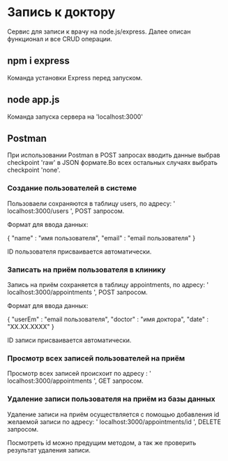 # Запись к доктору

Сервис для записи к врачу на node.js/express.
Далее описан функционал и все CRUD операции.

## npm i express
Команда установки Express перед запуском.

## node app.js
Команда запуска сервера на 'localhost:3000'

## Postman
При использовании Postman в POST запросах вводить данные выбрав checkpoint 'raw' в JSON формате.Во всех остальных случаях выбрать checkpoint 'none'.

### Создание пользователей в системе 
Пользоваели сохраняются в таблицу users, по адресу: 
' localhost:3000/users ', POST запросом.

Формат для ввода данных:

{
    "name" : "имя пользователя",
    "email" : "email пользователя"
}

ID пользователя присваивается автоматически.

### Записать на приём пользователя в клинику

Запись на приём сохраняeтся в таблицу appointments, по адресу: 
' localhost:3000/appointments ', POST запросом.

Формат для ввода данных:

{
    "userEm" : "email пользователя",
    "doctor" : "имя доктора",
    "date" : "XX.XX.XXXX"
}

ID записи присваивается автоматически.

### Просмотр всех записей пользователей на приём

Просмотр всех записей происхоит по адресу :
' localhost:3000/appointments ', GET запросом.

### Удаление записи пользователя на приём из базы данных

Удаление записи на приём осуществляется с помощью добавления id желаемой записи по адресу:
' localhost:3000/appointments/id ', DELETE запросом.

Посмотреть id можно предущим методом, а так же проверить результат удаления записи.

